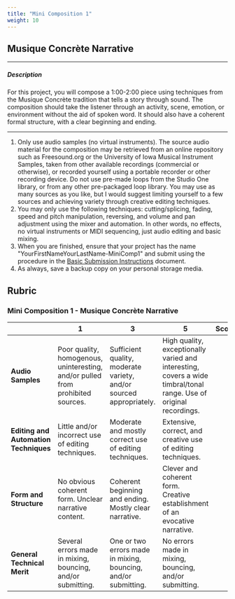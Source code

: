 ```yaml
---
title: "Mini Composition 1"
weight: 10
---
```


<!-- # Mini Composition 1 -->

## Musique Concrète Narrative

---

##### Description

For this project, you will compose a 1:00-2:00 piece using techniques from the Musique Concrète tradition that tells a story through sound. The composition should take the listener through an activity, scene, emotion, or environment without the aid of spoken word. It should also have a coherent formal structure, with a clear beginning and ending.

---

1.  Only use audio samples (no virtual instruments). The source audio material for the composition may be retrieved from an online repository such as Freesound.org or the University of Iowa Musical Instrument Samples, taken from other available recordings (commercial or otherwise), or recorded yourself using a portable recorder or other recording device. Do not use pre-made loops from the Studio One library, or from any other pre-packaged loop library. You may use as many sources as you like, but I would suggest limiting yourself to a few sources and achieving variety through creative editing techniques.
2.  You may only use the following techniques: cutting/splicing, fading, speed and pitch manipulation, reversing, and volume and pan adjustment using the mixer and automation. In other words, no effects, no virtual instruments or MIDI sequencing, just audio editing and basic mixing.
3.  When you are finished, ensure that your project has the name "YourFirstNameYourLastName-MiniComp1" and submit using the procedure in the [Basic Submission Instructions](DAW-instructions/basic-submission-instructions.md#submitting-a-song) document.
4.  As always, save a backup copy on your personal storage media.

## Rubric

### Mini Composition 1 - Musique Concrète Narrative

|                                       | **1**                                                                           | **3**                                                               | **5**                                                                                                              | **Score** |
| ------------------------------------- | ------------------------------------------------------------------------------- | ------------------------------------------------------------------- | ------------------------------------------------------------------------------------------------------------------ | --------- |
| **Audio Samples**                     | Poor quality, homogenous, uninteresting, and/or pulled from prohibited sources. | Sufficient quality, moderate variety, and/or sourced appropriately. | High quality, exceptionally varied and interesting, covers a wide timbral/tonal range. Use of original recordings. |           |
| **Editing and Automation Techniques** | Little and/or incorrect use of editing techniques.                              | Moderate and mostly correct use of editing techniques.              | Extensive, correct, and creative use of editing techniques.                                                        |           |
| **Form and Structure**                | No obvious coherent form. Unclear narrative content.                            | Coherent beginning and ending. Mostly clear narrative.              | Clever and coherent form. Creative establishment of an evocative narrative.                                        |           |
| **General Technical Merit**           | Several errors made in mixing, bouncing, and/or submitting.                     | One or two errors made in mixing, bouncing, and/or submitting.      | No errors made in mixing, bouncing, and/or submitting.                                                             |           |  |
